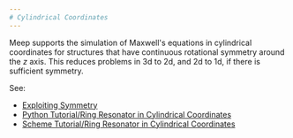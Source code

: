 ```yaml
---
# Cylindrical Coordinates
---
```


Meep supports the simulation of Maxwell's equations in cylindrical coordinates for structures that have continuous rotational symmetry around the *z* axis. This reduces problems in 3d to 2d, and 2d to 1d, if there is sufficient symmetry.

See:

-   [Exploiting Symmetry](Exploiting_Symmetry.md)
-   [Python Tutorial/Ring Resonator in Cylindrical Coordinates](Python_Tutorials/Ring_Resonator_in_Cylindrical_Coordinates.md)
-   [Scheme Tutorial/Ring Resonator in Cylindrical Coordinates](Scheme_Tutorials/Ring_Resonator_in_Cylindrical_Coordinates.md)

